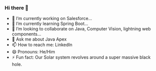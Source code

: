 ### Hi there 👋

<!--
**SR2090/SR2090** is a ✨ _special_ ✨ repository because its `README.md` (this file) appears on your GitHub profile.

Here are some ideas to get you started:
-->
- 🔭 I’m currently working on Salesforce...
- 🌱 I’m currently learning Spring Boot...
- 👯 I’m looking to collaborate on Java, Computer Vision, lightning web components...
- 💬 Ask me about Java Apex 
- 📫 How to reach me: LinkedIn 
- 😄 Pronouns: He/Him
- ⚡ Fun fact: Our Solar system revolves around a super massive black hole.
